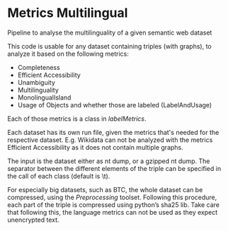 # Metrics Multilingual
Pipeline to analyse the multilinguality of a given semantic web dataset

This code is usable for any dataset containing triples (with graphs), to analyze it based on the following metrics:

- Completeness
- Efficient Accessibility
- Unambiguity
- Multilinguality
- MonolingualIsland
- Usage of Objects and whether those are labeled (LabelAndUsage)


Each of those metrics is a class in *labelMetrics*.

Each dataset has its own run file, given the metrics that's needed for the respective dataset.
E.g. Wikidata can not be analyzed with the metrics Efficient Accessibility as it does not contain multiple graphs.

The input is the dataset either as nt dump, or a gzipped nt dump.
The separator between the different elements of the triple can be specified in the call of each class (default is \t).

For especially big datasets, such as BTC, the whole dataset can be compressed, using the *Preprocessing* toolset.
Following this procedure, each part of the triple is compressed using python’s sha25 lib. Take care that following this, the language metrics can not be used as they expect unencrypted text.
